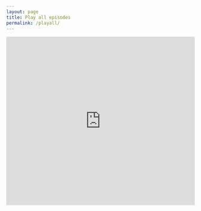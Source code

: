 ```yaml
---
layout: page
title: Play all episodes
permalink: /playall/
---
```

<iframe width="100%" height="450" scrolling="no" frameborder="no" src="https://w.soundcloud.com/player/?url=https%3A//api.soundcloud.com/playlists/139584151%3Fsecret_token%3Ds-IprY9&amp;color=abcdef&amp;auto_play=false&amp;hide_related=false&amp;show_comments=true&amp;show_user=true&amp;show_reposts=false"></iframe>

